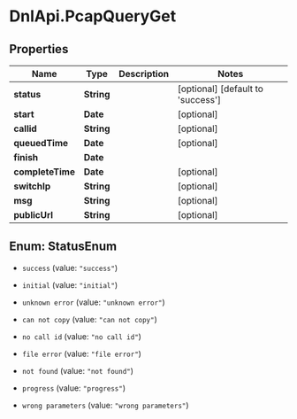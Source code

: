 # DnlApi.PcapQueryGet

## Properties
Name | Type | Description | Notes
------------ | ------------- | ------------- | -------------
**status** | **String** |  | [optional] [default to &#39;success&#39;]
**start** | **Date** |  | [optional] 
**callid** | **String** |  | [optional] 
**queuedTime** | **Date** |  | [optional] 
**finish** | **Date** |  | 
**completeTime** | **Date** |  | [optional] 
**switchIp** | **String** |  | [optional] 
**msg** | **String** |  | [optional] 
**publicUrl** | **String** |  | [optional] 


<a name="StatusEnum"></a>
## Enum: StatusEnum


* `success` (value: `"success"`)

* `initial` (value: `"initial"`)

* `unknown error` (value: `"unknown error"`)

* `can not copy` (value: `"can not copy"`)

* `no call id` (value: `"no call id"`)

* `file error` (value: `"file error"`)

* `not found` (value: `"not found"`)

* `progress` (value: `"progress"`)

* `wrong parameters` (value: `"wrong parameters"`)




